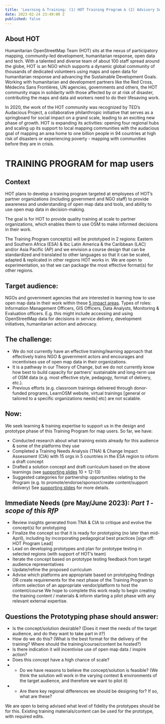 ```yaml
---
title: 'Learning & Training: (1) HOT Training Program & (2) Advisory Support 2023'
date: 2023-02-24 23:49:00 Z
published: false
---
```


## About HOT
Humanitarian OpenStreetMap Team (HOT) sits at the nexus of participatory mapping, community-led development, humanitarian response, open data and tech. With a talented and diverse team of about 100 staff spread around the globe, HOT is an NGO which supports a dynamic global community of thousands of dedicated volunteers using maps and open data for humanitarian response and advancing the Sustainable Development Goals. Working with humanitarian and development partners like the Red Cross, Médecins Sans Frontières, UN agencies, governments and others, the HOT community maps in solidarity with those affected by or at risk of disaster, contributing the maps and data aid workers need to do their lifesaving work.

In 2020, the work of the HOT community was recognized by TED’s Audacious Project, a collaborative philanthropic initiative that serves as a springboard for social impact on a grand scale, leading to an exciting new phase of growth. HOT is expanding its activities: opening four regional hubs and scaling up its support to local mapping communities with the audacious goal of mapping an area home to one billion people in 94 countries at high risk of disasters or experiencing poverty - mapping with communities before they are in crisis.

# TRAINING PROGRAM for map users 

## Context
HOT plans to develop a training program targeted at employees of HOT’s partner organizations (including government and NGO staff) to provide awareness and understanding of open map data and tools, and ability to use open map data in decision-making. 

The goal is for HOT to provide quality training at scale to partner organizations, which enables them to use OSM to make informed decisions in their work. 

The Training Program concept(s) will be prototyped in 2 regions: Eastern and Southern Africa (ESA) & tbc Latin America & the Caribbean (LAC) and/or Asia Pacific (AP) and we envision a course design that can be standardized and translated to other languages so that it can be scaled, adapted & replicated in other regions HOT works in. We are open to experimentation, so that we can package the most effective format(s) for other regions. 

## Target audience:
NGOs and government agencies that are interested in learning how to use open map data in their work within these [5 impact areas](https://www.hotosm.org/impact-areas/). Types of roles: Information Management Officers, GIS Officers, Data Analysts, Monitoring & Evaluation officers. E.g. this might include accessing and using OpenStreetMap data for decisions in service delivery, development initiatives, humanitarian action and advocacy. 

## The challenge: 
* We do not currently have an effective training/learning approach that effectively trains NGO & government actors and encourages and incentivises use of open map data in their organizations.
* It is a pathway in our Theory of Change, but we do not currently know how best to build capacity for partners’ sustainable and long-term use of OSM data (e.g. most effective style, pedagogy, format of delivery, etc.). 
* Previous efforts (e.g. classroom trainings delivered through donor-funded programs, LearnOSM website, virtual trainings [general or tailored to a specific organizations needs] etc) are not scalable. 

## Now:
We seek learning & training expertise to support us in the design and prototype phase of this Training Program for map users. So far, we have:
* Conducted research about what training exists already for this audience & some of the platforms they use
* Completed a Training Needs Analysis (TNA) & Change Impact Assessment (CIA) with 15 orgs in 5 countries in the ESA region to inform a draft concept
* Drafted a solution concept and draft curriculum based on the above learnings (see [supporting slides](https://docs.google.com/presentation/d/1CfWeWNGhNa22z3Gafb7GvaEuGXLLxny8YsSwsI12-Mc/edit?usp=sharing) 10 + 12-13)
* Suggested categories for partnership opportunities relating to the Program (e.g. to promote/endorse/sponsor/create content/support delivery) 
See [supporting slides](https://docs.google.com/presentation/d/1CfWeWNGhNa22z3Gafb7GvaEuGXLLxny8YsSwsI12-Mc/edit?usp=sharing) for more details.

## Immediate Needs (pre May/June 2023): *Part 1 - scope of this RfP*
* Review insights generated from TNA & CIA to critique and evolve the concept(s) for prototyping
* Finalize the concept so that it is ready for prototyping (no later than mid-April), including by incorporating pedagogical best practices [sign off: HOT Program Lead]
* Lead on developing prototypes and plan for prototype testing in selected regions (with support of HOT’s team) 
* Iterate the concept based on prototype testing feedback from target audience representatives
* Update/refine the proposed curriculum 
* Advise which platforms are appropriate based on prototyping findings OR create requirements for the next phase of the Training Program to inform selection of an appropriate vendor/platform to host the content/course
We hope to complete this work ready to begin creating the training content / materials & inform starting a pilot phase with any relevant external expertise.

## Questions the Prototyping phase should answer:
* Is the concept/solution desirable? (Does it meet the needs of the target audience, and do they want to take part in it?)
* How do we do this? (What is the best format for the delivery of the training? Where should the training/course/content be hosted?) 
* Is there indication it will incentivise use of open map data / inspire action?
* Does this concept have a high chance of scale? 
* * Do we have reasons to believe the concept/solution is feasible? (We think the solution will work in the varying context & environments of the target audience, and therefore we want to pilot it)
* * Are there key regional differences we should be designing for? If so, what are these? 

We are open to being advised what level of fidelity the prototypes should be for this. Existing training materials/content can be used for the prototype, with required edits.
